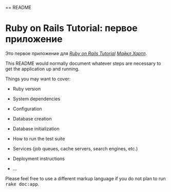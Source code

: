 == README

# Ruby on Rails Tutorial: первое приложение

Это первое приложение для
[*Ruby on Rails Tutorial*](http://railstutorial.org/)
 [*Майкл Хартл*](http://michaelhartl.com/).

This README would normally document whatever steps are necessary to get the
application up and running.

Things you may want to cover:

* Ruby version

* System dependencies

* Configuration

* Database creation

* Database initialization

* How to run the test suite

* Services (job queues, cache servers, search engines, etc.)

* Deployment instructions

* ...


Please feel free to use a different markup language if you do not plan to run
<tt>rake doc:app</tt>.

